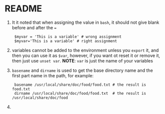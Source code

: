 README
====

1. It it noted that when assigning the value in `bash`, it should not give blank before and after the `=`
		
		$myvar = 'This is a variable' # wrong assignment
		$myvar='This is a variable' # right assignment


2. variables cannot be added to the environment unless you `export` it, and then you can use it as `$var`, however, if you want ot reset it or remove it, then just use `unset var`. **NOTE**: `var` is just the name of your variables


3. `basename` and `dirname` is used to get the base directory name and the first part name in the path, for example:
	
		basename /usr/local/share/doc/food/food.txt	# the result is food.txt
		dirname /usr/local/share/doc/food/food.txt	# the result is /usr/local/share/doc/food


4. 
